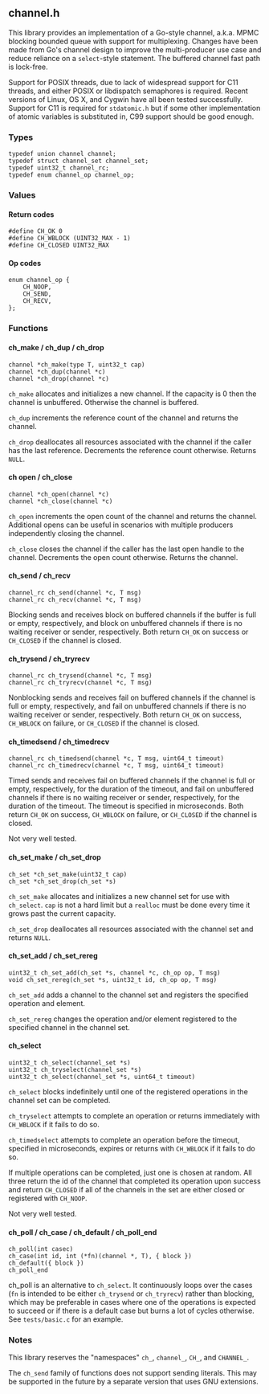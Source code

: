 ## channel.h
This library provides an implementation of a Go-style channel, a.k.a. MPMC
blocking bounded queue with support for multiplexing. Changes have been made
from Go's channel design to improve the multi-producer use case and reduce
reliance on a `select`-style statement. The buffered channel fast path is
lock-free.

Support for POSIX threads, due to lack of widespread support for C11 threads,
and either POSIX or libdispatch semaphores is required. Recent versions of
Linux, OS X, and Cygwin have all been tested successfully. Support for C11 is
required for `stdatomic.h` but if some other implementation of atomic variables
is substituted in, C99 support should be good enough.

### Types
```
typedef union channel channel;
typedef struct channel_set channel_set;
typedef uint32_t channel_rc;
typedef enum channel_op channel_op;
```

### Values
#### Return codes
```
#define CH_OK 0
#define CH_WBLOCK (UINT32_MAX - 1)
#define CH_CLOSED UINT32_MAX
```

#### Op codes
```
enum channel_op {
    CH_NOOP,
    CH_SEND,
    CH_RECV,
};
```

### Functions
#### ch_make / ch_dup / ch_drop
```
channel *ch_make(type T, uint32_t cap)
channel *ch_dup(channel *c)
channel *ch_drop(channel *c)
```
`ch_make` allocates and initializes a new channel. If the capacity is 0 then
the channel is unbuffered. Otherwise the channel is buffered.

`ch_dup` increments the reference count of the channel and returns the channel.

`ch_drop` deallocates all resources associated with the channel if the caller
has the last reference. Decrements the reference count otherwise. Returns
`NULL`.

#### ch open / ch_close
```
channel *ch_open(channel *c)
channel *ch_close(channel *c)
```
`ch_open` increments the open count of the channel and returns the channel.
Additional opens can be useful in scenarios with multiple producers
independently closing the channel.

`ch_close` closes the channel if the caller has the last open handle to the
channel. Decrements the open count otherwise. Returns the channel.

#### ch_send / ch_recv
```
channel_rc ch_send(channel *c, T msg)
channel_rc ch_recv(channel *c, T msg)
```
Blocking sends and receives block on buffered channels if the buffer is full or
empty, respectively, and block on unbuffered channels if there is no waiting
receiver or sender, respectively. Both return `CH_OK` on success or `CH_CLOSED`
if the channel is closed.

#### ch_trysend / ch_tryrecv
```
channel_rc ch_trysend(channel *c, T msg)
channel_rc ch_tryrecv(channel *c, T msg)
```
Nonblocking sends and receives fail on buffered channels if the channel is full
or empty, respectively, and fail on unbuffered channels if there is no waiting
receiver or sender, respectively. Both return `CH_OK` on success, `CH_WBLOCK`
on failure, or `CH_CLOSED` if the channel is closed.

#### ch_timedsend / ch_timedrecv
```
channel_rc ch_timedsend(channel *c, T msg, uint64_t timeout)
channel_rc ch_timedrecv(channel *c, T msg, uint64_t timeout)
```
Timed sends and receives fail on buffered channels if the channel is full or
empty, respectively, for the duration of the timeout, and fail on unbuffered
channels if there is no waiting receiver or sender, respectively, for the
duration of the timeout. The timeout is specified in microseconds. Both return
`CH_OK` on success, `CH_WBLOCK` on failure, or `CH_CLOSED` if the channel is
closed.

Not very well tested.

#### ch_set_make / ch_set_drop
```
ch_set *ch_set_make(uint32_t cap)
ch_set *ch_set_drop(ch_set *s)
```
`ch_set_make` allocates and initializes a new channel set for use with
`ch_select`. `cap` is not a hard limit but a `realloc` must be done every time
it grows past the current capacity.

`ch_set_drop` deallocates all resources associated with the channel set and
returns `NULL`.

#### ch_set_add / ch_set_rereg
```
uint32_t ch_set_add(ch_set *s, channel *c, ch_op op, T msg)
void ch_set_rereg(ch_set *s, uint32_t id, ch_op op, T msg)
```
`ch_set_add` adds a channel to the channel set and registers the specified
operation and element.

`ch_set_rereg` changes the operation and/or element registered to the specified
channel in the channel set.

#### ch_select
```
uint32_t ch_select(channel_set *s)
uint32_t ch_tryselect(channel_set *s)
uint32_t ch_select(channel_set *s, uint64_t timeout)
```
`ch_select` blocks indefinitely until one of the registered operations in the
channel set can be completed.

`ch_tryselect` attempts to complete an operation or returns immediately with
`CH_WBLOCK` if it fails to do so.

`ch_timedselect` attempts to complete an operation before the timeout,
specified in microseconds, expires or returns with `CH_WBLOCK` if it fails to
do so.

If multiple operations can be completed, just one is chosen at random. All
three return the id of the channel that completed its operation upon success
and return `CH_CLOSED` if all of the channels in the set are either closed or
registered with `CH_NOOP`.

Not very well tested.

#### ch_poll / ch_case / ch_default / ch_poll_end
```
ch_poll(int casec)
ch_case(int id, int (*fn)(channel *, T), { block })
ch_default({ block })
ch_poll_end
```
ch_poll is an alternative to `ch_select`. It continuously loops over the cases
(`fn` is intended to be either `ch_trysend` or `ch_tryrecv`) rather than
blocking, which may be preferable in cases where one of the operations is
expected to succeed or if there is a default case but burns a lot of cycles
otherwise. See `tests/basic.c` for an example.

### Notes
This library reserves the "namespaces" `ch_`, `channel_`, `CH_`, and
`CHANNEL_`.

The `ch_send` family of functions does not support sending literals. This may
be supported in the future by a separate version that uses GNU extensions.
